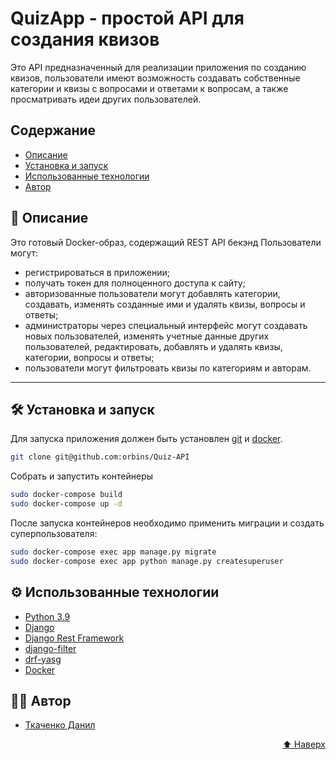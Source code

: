 # QuizApp - простой API для создания квизов

Это API предназначенный для реализации приложения по созданию квизов, 
пользователи имеют возможность создавать собственные категории и квизы с вопросами
и ответами к вопросам, а также просматривать идеи других пользователей.


## Содержание

- [Описание](#-описание)
- [Установка и запуск](#%EF%B8%8F-установка-и-запуск)
- [Использованные технологии](#%EF%B8%8F-использованные-технологии)
- [Автор](#-автор)


## 📖 Описание

Это готовый Docker-образ, содержащий REST API бекэнд
Пользователи могут:
- регистрироваться в приложении;
- получать токен для полноценного доступа к сайту;
- авторизованные пользователи могут добавлять категории, создавать, 
  изменять созданные ими и удалять квизы, вопросы и ответы;
- администраторы через специальный интерфейс могут создавать новых пользователей, 
  изменять учетные данные других пользователей, редактировать, добавлять и удалять квизы, категории, вопросы и ответы;
- пользователи могут фильтровать квизы по категориям и авторам.

----

## 🛠️ Установка и запуск

Для запуска приложения должен быть установлен [git](https://git-scm.com/) и [docker](https://www.docker.com/).

```bash
git clone git@github.com:orbins/Quiz-API
```

Собрать и запустить контейнеры
```bash
sudo docker-compose build
sudo docker-compose up -d
```

После запуска контейнеров необходимо применить миграции и создать суперпользователя:
```bash
sudo docker-compose exec app manage.py migrate
sudo docker-compose exec app python manage.py createsuperuser
```


## ⚙️ Использованные технологии

- [Python 3.9](https://www.python.org/)
- [Django](https://www.djangoproject.com/)
- [Django Rest Framework](https://www.django-rest-framework.org/)
- [django-filter](https://github.com/carltongibson/django-filter/)
- [drf-yasg](https://github.com/axnsan12/drf-yasg)
- [Docker](https://docker.com/)


## 🧑‍💻 Автор

- [Ткаченко Данил](https://www.github.com/orbins)

<p align="right"><a href="#top">⬆️ Наверх</a></p>
